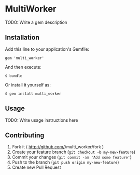 # MultiWorker

TODO: Write a gem description

## Installation

Add this line to your application's Gemfile:

    gem 'multi_worker'

And then execute:

    $ bundle

Or install it yourself as:

    $ gem install multi_worker

## Usage

TODO: Write usage instructions here

## Contributing

1. Fork it ( http://github.com/<my-github-username>/multi_worker/fork )
2. Create your feature branch (`git checkout -b my-new-feature`)
3. Commit your changes (`git commit -am 'Add some feature'`)
4. Push to the branch (`git push origin my-new-feature`)
5. Create new Pull Request

